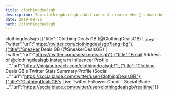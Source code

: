 ```yaml
---
title: clothingdealsgb
description: Top clothingdealsgb adult content creator 👁♐️ 👑 subscribe clothingdealsgb to my porn site below IG clothingdealsgb
date: 2019-08-26
path: /clothingdealsgb
---
```


clothingdealsgb
[{"title":"Clothing Deals GB (@ClothingDealsGB) | توییتر - Twitter","url":"https://twitter.com/clothingdealsgb?lang=bg"},{"title":"Sneaker Deals GB (@SneakerDealsGB) | Twitter","url":"https://twitter.com/sneakerdealsgb"},{"title":"Email Address of @clothingdealsgb Instagram Influencer Profile ...","url":"https://ninjaoutreach.com/clothingdealsgb/"},{"title":"Clothing Deals GB's Twitter Stats Summary Profile (Social ...","url":"https://socialblade.com/twitter/user/ClothingDealsGB"},{"title":"ClothingDealsGB's Live Twitter Follower Count - Social Blade ...","url":"https://socialblade.com/twitter/user/clothingdealsgb/realtime"}]

